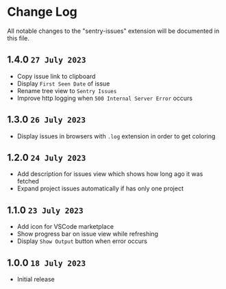 # Change Log

All notable changes to the "sentry-issues" extension will be documented in this file.

## 1.4.0 `27 July 2023`

- Copy issue link to clipboard
- Display `First Seen Date` of issue
- Rename tree view to `Sentry Issues`
- Improve http logging when `500 Internal Server Error` occurs

## 1.3.0 `26 July 2023`

- Display issues in browsers with `.log` extension in order to get coloring

## 1.2.0 `24 July 2023`

- Add description for issues view which shows how long ago it was fetched
- Expand project issues automatically if has only one project

## 1.1.0 `23 July 2023`

- Add icon for VSCode marketplace
- Show progress bar on issue view while refreshing
- Display `Show Output` button when error occurs

## 1.0.0 `18 July 2023`

- Initial release
